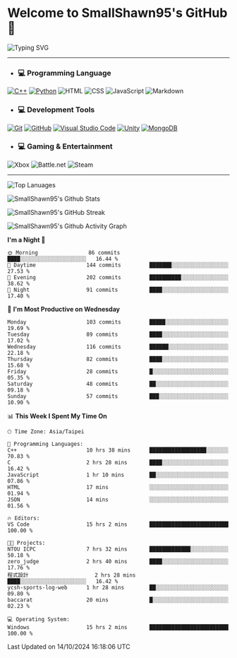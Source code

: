 # Welcome to SmallShawn95's GitHub 👋

![Typing SVG](https://readme-typing-svg.demolab.com/?lines=print("Hello,+world");cout+>>+"Hello,+world!";console.log("Hello,+world!")&center=true&vCenter=true&size=22&random=true)

***
<!-- https://shields.io/, https://simpleicons.org/ -->
* ### 💻 Programming Language
[![C++](https://img.shields.io/badge/-C++-00599C?style=flat-square&logo=cplusplus)](https://cplusplus.com/)
[![Python](https://img.shields.io/badge/-Python-3776AB?style=flat-square&logo=python&logoColor=white)](https://www.python.org/)
![HTML](https://img.shields.io/badge/-HTML-E34F26?style=flat-square&logo=html5&logoColor=white)
![CSS](https://img.shields.io/badge/-CSS-1572B6?style=flat-square&logo=css3)
![JavaScript](https://img.shields.io/badge/-JavaScript-F7DF1E?style=flat-square&logo=javascript&logoColor=white)
![Markdown](https://img.shields.io/badge/-Markdown-000000?style=flat-square&logo=markdown)
* ### 💻 Development Tools
[![Git](https://img.shields.io/badge/-Git-f05032?style=flat-square&logo=git&logoColor=white)](https://git-scm.com/)
[![GitHub](https://img.shields.io/badge/-GitHub-181717?style=flat-square&logo=github)](https://github.com/)
[![Visual Studio Code](https://img.shields.io/badge/-Visual%20Studio%20Code-007ACC?style=flat-square&logo=visualstudiocode)](https://code.visualstudio.com/)
[![Unity](https://img.shields.io/badge/-Unity-000000?style=flat-square&logo=unity)](https://unity.com/)
[![MongoDB](https://img.shields.io/badge/-MongoDB-47A248?style=flat-square&logo=mongodb&logoColor=white)](https://www.mongodb.com/)
* ### 💻 Gaming & Entertainment
![Xbox](https://img.shields.io/badge/-Xbox-107C10?style=flat-square&logo=xbox)
![Battle.net](https://img.shields.io/badge/-Battle.net-4381C3?style=flat-square&logo=battledotnet&logoColor=white)
![Steam](https://img.shields.io/badge/-Steam-000000?style=flat-square&logo=steam)
***

<!-- ![GitHub User's Stars](https://img.shields.io/github/stars/smallshawn95?color=orange&label=Stars&labelColor=yellow) -->
<!-- ![GitHub Followers](https://img.shields.io/github/followers/smallshawn95?color=orange&label=Followers&labelColor=FFDBAC) -->

![Top Lanuages](https://github-readme-stats.vercel.app/api/top-langs/?username=smallshawn95&theme=holi&layout=donut&size_weight=0.5&count_weight=0.5&exclude_repo=smallshawn95.github.io)

![SmallShawn95's Github Stats](https://github-readme-stats.vercel.app/api?username=smallshawn95&theme=holi&show_icons=true&rank_icon=github)

![SmallShawn95's GitHub Streak](https://streak-stats.demolab.com/?user=smallshawn95&theme=holi-theme&date_format=M%20j%5B%2C%20Y%5D)

![SmallShawn95's Github Activity Graph](https://github-readme-activity-graph.vercel.app/graph?username=smallshawn95&theme=tokyo-night)

<!-- ![SmallShawn95's WakaTime Stats](https://github-readme-stats.vercel.app/api/wakatime?username=smallshawn95) -->
<!-- ![Repositorie Card](https://github-readme-stats.vercel.app/api/pin/?username=smallshawn95&repo=Python-Discord-Bot-Course&theme=holi) -->
<!-- ![Repositorie Card](https://github-readme-stats.vercel.app/api/pin/?username=smallshawn95&repo=ZeroJudge-Code&theme=holi) -->

<!--START_SECTION:waka-->
**I'm a Night 🦉** 

```text
🌞 Morning                86 commits          ████░░░░░░░░░░░░░░░░░░░░░   16.44 % 
🌆 Daytime                144 commits         ███████░░░░░░░░░░░░░░░░░░   27.53 % 
🌃 Evening                202 commits         ██████████░░░░░░░░░░░░░░░   38.62 % 
🌙 Night                  91 commits          ████░░░░░░░░░░░░░░░░░░░░░   17.40 % 
```
📅 **I'm Most Productive on Wednesday** 

```text
Monday                   103 commits         █████░░░░░░░░░░░░░░░░░░░░   19.69 % 
Tuesday                  89 commits          ████░░░░░░░░░░░░░░░░░░░░░   17.02 % 
Wednesday                116 commits         ██████░░░░░░░░░░░░░░░░░░░   22.18 % 
Thursday                 82 commits          ████░░░░░░░░░░░░░░░░░░░░░   15.68 % 
Friday                   28 commits          █░░░░░░░░░░░░░░░░░░░░░░░░   05.35 % 
Saturday                 48 commits          ██░░░░░░░░░░░░░░░░░░░░░░░   09.18 % 
Sunday                   57 commits          ███░░░░░░░░░░░░░░░░░░░░░░   10.90 % 
```


📊 **This Week I Spent My Time On** 

```text
🕑︎ Time Zone: Asia/Taipei

💬 Programming Languages: 
C++                      10 hrs 38 mins      ██████████████████░░░░░░░   70.83 % 
C                        2 hrs 28 mins       ████░░░░░░░░░░░░░░░░░░░░░   16.42 % 
JavaScript               1 hr 10 mins        ██░░░░░░░░░░░░░░░░░░░░░░░   07.86 % 
HTML                     17 mins             ░░░░░░░░░░░░░░░░░░░░░░░░░   01.94 % 
JSON                     14 mins             ░░░░░░░░░░░░░░░░░░░░░░░░░   01.56 % 

🔥 Editors: 
VS Code                  15 hrs 2 mins       █████████████████████████   100.00 % 

🐱‍💻 Projects: 
NTOU ICPC                7 hrs 32 mins       █████████████░░░░░░░░░░░░   50.18 % 
zero_judge               2 hrs 40 mins       ████░░░░░░░░░░░░░░░░░░░░░   17.76 % 
程式設計                     2 hrs 28 mins       ████░░░░░░░░░░░░░░░░░░░░░   16.42 % 
ycsh-sports-log-web      1 hr 28 mins        ██░░░░░░░░░░░░░░░░░░░░░░░   09.80 % 
baccarat                 20 mins             █░░░░░░░░░░░░░░░░░░░░░░░░   02.23 % 

💻 Operating System: 
Windows                  15 hrs 2 mins       █████████████████████████   100.00 % 
```


 Last Updated on 14/10/2024 16:18:06 UTC
<!--END_SECTION:waka-->

<!--
**smallshawn95/smallshawn95** is a ✨ _special_ ✨ repository because its `README.md` (this file) appears on your GitHub profile.

- 🔭 I’m currently working on ...
- 🌱 I’m currently learning ...
- 👯 I’m looking to collaborate on ...
- 🤔 I’m looking for help with ...
- 💬 Ask me about ...
- 📫 How to reach me: ...
- 😄 Pronouns: ...
- ⚡ Fun fact: ...
-->
